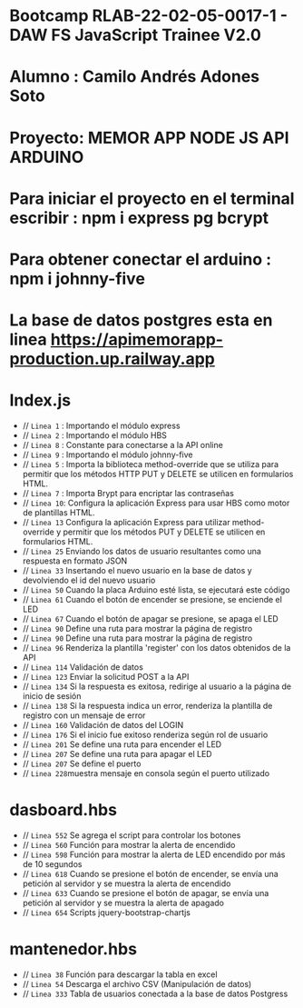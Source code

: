 # Bootcamp RLAB-22-02-05-0017-1 - DAW FS JavaScript Trainee V2.0
# Alumno : Camilo Andrés Adones Soto
# Proyecto: MEMOR APP NODE JS API ARDUINO
# Para iniciar el proyecto en el terminal escribir : npm i express pg bcrypt  
# Para obtener conectar el arduino : npm i johnny-five
# La base de datos postgres esta en linea https://apimemorapp-production.up.railway.app

# Index.js

- // `Linea 1` : Importando el módulo express
- // `Linea 2` : Importando el módulo HBS
- // `Linea 8` : Constante para conectarse a la API online
- // `Linea 9` : Importando el módulo johnny-five
- // `Linea 5` : Importa la biblioteca method-override que se utiliza para permitir que los métodos HTTP PUT y DELETE se utilicen en formularios HTML.
- // `Linea 7` : Importa Brypt para encriptar las contraseñas
- // `Linea 10`:  Configura la aplicación Express para usar HBS como motor de plantillas HTML.
- // `Linea 13` Configura la aplicación Express para utilizar method-override y permitir que los métodos PUT y DELETE se utilicen en formularios HTML.
- // `Linea 25` Enviando los datos de usuario resultantes como una respuesta en formato JSON
- // `Linea 33` Insertando el nuevo usuario en la base de datos y devolviendo el id del nuevo usuario
- // `Linea 50` Cuando la placa Arduino esté lista, se ejecutará este código
- // `Linea 61` Cuando el botón de encender se presione, se enciende el LED
- // `Linea 67` Cuando el botón de apagar se presione, se apaga el LED
- // `Linea 90` Define una ruta para mostrar la página de registro
- // `Linea 90` Define una ruta para mostrar la página de registro
- // `Linea 96` Renderiza la plantilla 'register' con los datos obtenidos de la API
- // `Linea 114` Validación de datos
- // `Linea 123` Enviar la solicitud POST a la API
- // `Linea 134` Si la respuesta es exitosa, redirige al usuario a la página de inicio de sesión
- // `Linea 138` Si la respuesta indica un error, renderiza la plantilla de registro con un mensaje de error
- // `Linea 160` Validación de datos del LOGIN
- // `Linea 176` Si el inicio fue exitoso renderiza según rol de usuario
- // `Linea 201` Se define una ruta para encender el LED
- // `Linea 207` Se define una ruta para apagar el LED
- // `Linea 207` Se define el puerto 
- // `Linea 228`muestra mensaje en consola según el puerto utilizado


# dasboard.hbs

- // `Linea 552` Se agrega el script para controlar los botones 
- // `Linea 560` Función para mostrar la alerta de encendido
- // `Linea 598` Función para mostrar la alerta de LED encendido por más de 10 segundos 
- // `Linea 618` Cuando se presione el botón de encender, se envía una petición al servidor y se muestra la alerta de encendido
- // `Linea 633` Cuando se presione el botón de apagar, se envía una petición al servidor y se muestra la alerta de apagado 
- // `Linea 654` Scripts jquery-bootstrap-chartjs

# mantenedor.hbs

- // `Linea 38` Función para descargar la tabla en excel
- // `Linea 54` Descarga el archivo CSV (Manipulación de datos)
- // `Linea 333` Tabla de usuarios conectada a la base de datos Postgress









 



